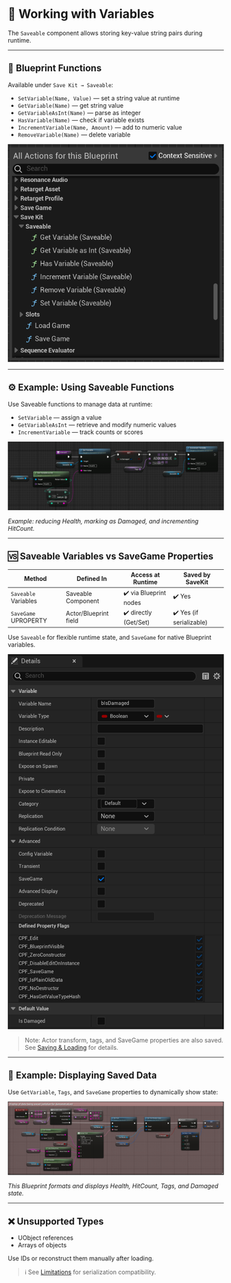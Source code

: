 # 🧠 Working with Variables

The `Saveable` component allows storing key-value string pairs during runtime.

---

## 🔁 Blueprint Functions

Available under `Save Kit → Saveable`:

- `SetVariable(Name, Value)` — set a string value at runtime
- `GetVariable(Name)` — get string value
- `GetVariableAsInt(Name)` — parse as integer
- `HasVariable(Name)` — check if variable exists
- `IncrementVariable(Name, Amount)` — add to numeric value
- `RemoveVariable(Name)` — delete variable


![Saveable Blueprint functions](images/Saveable_Functions_List.png)


---

## ⚙️ Example: Using Saveable Functions

Use Saveable functions to manage data at runtime:

- `SetVariable` — assign a value
- `GetVariableAsInt` — retrieve and modify numeric values
- `IncrementVariable` — track counts or scores


![Using Saveable: Set, Increment, SaveGame](images/Saveable_Set_Damaged_Health_HitCount.png)

*Example: reducing Health, marking as Damaged, and incrementing HitCount.*

---

## 🆚 Saveable Variables vs SaveGame Properties

| Method                | Defined In             | Access at Runtime      | Saved by SaveKit |
|-----------------------|------------------------|-------------------------|------------------|
| `Saveable` Variables  | Saveable Component     | ✔️ via Blueprint nodes   | ✔️ Yes           |
| `SaveGame` UPROPERTY  | Actor/Blueprint field  | ✔️ directly (Get/Set)    | ✔️ Yes (if serializable) |

Use `Saveable` for flexible runtime state, and `SaveGame` for native Blueprint variables.


![SaveGame property example](images/SaveGame_Property_bIsDamaged.png)


> Note: Actor transform, tags, and SaveGame properties are also saved.  
> See [Saving & Loading](save-load.md) for details.

---

## 🧪 Example: Displaying Saved Data

Use `GetVariable`, `Tags`, and `SaveGame` properties to dynamically show state:


![Displaying Saveable + SaveGame](images/Saveable_Display_Health_HitCount_Tags_Damaged.png)

*This Blueprint formats and displays Health, HitCount, Tags, and Damaged state.*

---

## ❌ Unsupported Types

- UObject references
- Arrays of objects

Use IDs or reconstruct them manually after loading.


> ℹ️ See [Limitations](limitations.md) for serialization compatibility.